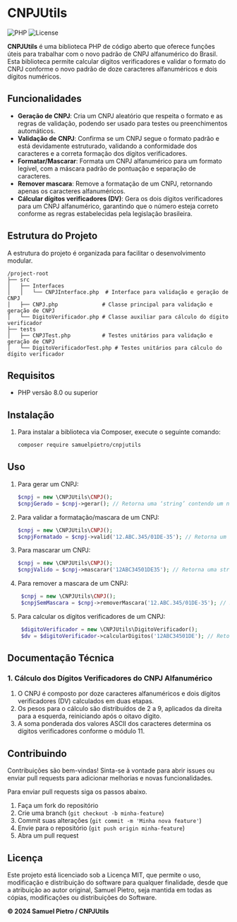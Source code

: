 # CNPJUtils
![PHP](https://img.shields.io/badge/PHP-%3E%3D%207.4-blue)
![License](https://img.shields.io/badge/license-mit-blue)

**CNPJUtils** é uma biblioteca PHP de código aberto que oferece funções úteis para trabalhar com o novo padrão de CNPJ
alfanumérico do Brasil. Esta biblioteca permite calcular dígitos verificadores e validar o formato do CNPJ conforme o
novo padrão de doze caracteres alfanuméricos e dois dígitos numéricos.

## Funcionalidades

- **Geração de CNPJ**: Cria um CNPJ aleatório que respeita o formato e as regras de validação, podendo ser usado para testes ou preenchimentos automáticos.
- **Validação de CNPJ**: Confirma se um CNPJ segue o formato padrão e está devidamente estruturado, validando a conformidade dos caracteres e a correta formação dos dígitos verificadores.
- **Formatar/Mascarar**: Formata um CNPJ alfanumérico para um formato legível, com a máscara padrão de pontuação e separação de caracteres.
- **Remover mascara**: Remove a formatação de um CNPJ, retornando apenas os caracteres alfanuméricos.
- **Cálcular dígitos verificadores (DV)**: Gera os dois dígitos verificadores para um CNPJ alfanumérico, garantindo que o número esteja correto conforme as regras estabelecidas pela legislação brasileira.

## Estrutura do Projeto
A estrutura do projeto é organizada para facilitar o desenvolvimento modular.

```plaintext
/project-root
├── src
│   ├── Interfaces
│   │   └── CNPJInterface.php  # Interface para validação e geração de CNPJ
│   ├── CNPJ.php              # Classe principal para validação e geração de CNPJ
│   └── DigitoVerificador.php # Classe auxiliar para cálculo do dígito verificador
├── tests
│   ├── CNPJTest.php          # Testes unitários para validação e geração de CNPJ
│   └── DigitoVerificadorTest.php # Testes unitários para cálculo do dígito verificador
```

## Requisitos
- PHP versão 8.0 ou superior

## Instalação


1. Para instalar a biblioteca via Composer, execute o seguinte comando:

   ```bash
   composer require samuelpietro/cnpjutils
   ```

## Uso

1. Para gerar um CNPJ:

   ```php
   $cnpj = new \CNPJUtils\CNPJ();
   $cnpjGerado = $cnpj->gerar(); // Retorna uma ‘string’ contendo um número aleatório do CNPJ.
   ```
2. Para validar a formatação/mascara de um CNPJ:

   ```php
   $cnpj = new \CNPJUtils\CNPJ();
   $cnpjFormatado = $cnpj->valid('12.ABC.345/01DE-35'); // Retorna um booleano
   ```
3. Para mascarar um CNPJ:

   ```php
   $cnpj = new \CNPJUtils\CNPJ();
   $cnpjValido = $cnpj->mascarar('12ABC34501DE35'); // Retorna uma string contendo o CNPJ formatado
   ```

4. Para remover a mascara de um CNPJ:

   ```php
    $cnpj = new \CNPJUtils\CNPJ();
    $cnpjSemMascara = $cnpj->removerMascara('12.ABC.345/01DE-35'); // Retorna uma ‘string’ contendo o CNPJ sem a máscara
   ```
   
5. Para calcular os dígitos verificadores de um CNPJ:

   ```php
    $digitoVerificador = new \CNPJUtils\DigitoVerificador();
    $dv = $digitoVerificador->calcularDigitos('12ABC34501DE'); // Retorna uma ‘string’ contendo os dígitos verificadores
    ```


## Documentação Técnica

### 1. Cálculo dos Dígitos Verificadores do CNPJ Alfanumérico
1. O CNPJ é composto por doze caracteres alfanuméricos e dois dígitos verificadores (DV) calculados em duas etapas.
2. Os pesos para o cálculo são distribuídos de 2 a 9, aplicados da direita para a esquerda, reiniciando após o oitavo dígito.
3. A soma ponderada dos valores ASCII dos caracteres determina os dígitos verificadores conforme o módulo 11.


## Contribuindo

Contribuições são bem-vindas! Sinta-se à vontade para abrir issues ou enviar pull requests para adicionar melhorias e novas funcionalidades.

Para enviar pull requests siga os passos abaixo.
1. Faça um fork do repositório
2. Crie uma branch (`git checkout -b minha-feature`)
3. Commit suas alterações (`git commit -m 'Minha nova feature'`)
4. Envie para o repositório (`git push origin minha-feature`)
5. Abra um pull request

## Licença

Este projeto está licenciado sob a Licença MIT, que permite o uso, modificação e distribuição do software para qualquer
finalidade, desde que a atribuição ao autor original, Samuel Pietro, seja mantida em todas as cópias, modificações ou
distribuições do Software.

**© 2024 Samuel Pietro / CNPJUtils**


